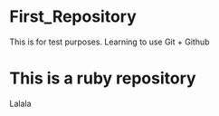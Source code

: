 # First_Repository
This is for test purposes. Learning to use Git + Github
# This is a ruby repository
Lalala
